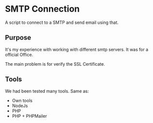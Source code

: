 # SMTP Connection

A script to connect to a SMTP and send email using that.

## Purpose

It's my experience with working with different smtp servers.
It was for a official Office.

The main problem is for verify the SSL Certificate.

## Tools

We had been tested many tools.
Same as:

- Own tools
- NodeJs
- PHP
- PHP + PHPMailer
